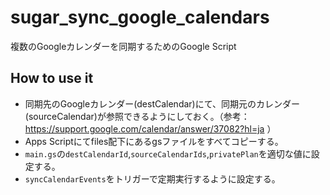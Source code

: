 # sugar_sync_google_calendars
複数のGoogleカレンダーを同期するためのGoogle Script

## How to use it
- 同期先のGoogleカレンダー(destCalendar)にて、同期元のカレンダー(sourceCalendar)が参照できるようにしておく。（参考：https://support.google.com/calendar/answer/37082?hl=ja ）
- Apps Scriptにてfiles配下にあるgsファイルをすべてコピーする。
- `main.gs`の`destCalendarId`,`sourceCalendarIds`,`privatePlan`を適切な値に設定する。
- `syncCalendarEvents`をトリガーで定期実行するように設定する。
